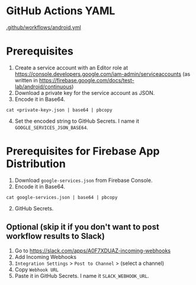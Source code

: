 # GitHub Actions YAML
[.github/workflows/android.yml](.github/workflows/android.yml)

# Prerequisites
1. Create a service account with an Editor role at https://console.developers.google.com/iam-admin/serviceaccounts (as written in https://firebase.google.com/docs/test-lab/android/continuous)
2. Download a private key for the service account as JSON.
3. Encode it in Base64.
```shell
cat <private-key>.json | base64 | pbcopy
```
4. Set the encoded string to GitHub Secrets. I name it `GOOGLE_SERVICES_JSON_BASE64`.

# Prerequisites for Firebase App Distribution
1. Download `google-services.json` from Firebase Console.
2. Encode it in Base64.
```shell
cat google-services.json | base64 | pbcopy
```

2. GitHub Secrets.

## Optional (skip it if you don't want to post workflow results to Slack)
1. Go to https://slack.com/apps/A0F7XDUAZ-incoming-webhooks
2. Add Incoming Webhooks
3. `Integration Settings` > `Post to Channel` > (select a channel)
4. Copy `Webhook URL`
5. Paste it in GitHub Secrets. I name it `SLACK_WEBHOOK_URL`.
